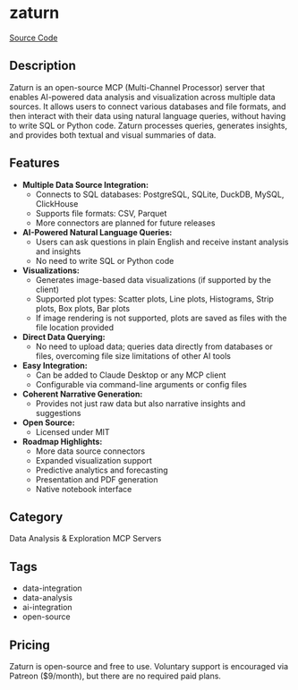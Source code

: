 # zaturn

[Source Code](https://github.com/kdqed/zaturn)

## Description
Zaturn is an open-source MCP (Multi-Channel Processor) server that enables AI-powered data analysis and visualization across multiple data sources. It allows users to connect various databases and file formats, and then interact with their data using natural language queries, without having to write SQL or Python code. Zaturn processes queries, generates insights, and provides both textual and visual summaries of data.

## Features
- **Multiple Data Source Integration:**
  - Connects to SQL databases: PostgreSQL, SQLite, DuckDB, MySQL, ClickHouse
  - Supports file formats: CSV, Parquet
  - More connectors are planned for future releases
- **AI-Powered Natural Language Queries:**
  - Users can ask questions in plain English and receive instant analysis and insights
  - No need to write SQL or Python code
- **Visualizations:**
  - Generates image-based data visualizations (if supported by the client)
  - Supported plot types: Scatter plots, Line plots, Histograms, Strip plots, Box plots, Bar plots
  - If image rendering is not supported, plots are saved as files with the file location provided
- **Direct Data Querying:**
  - No need to upload data; queries data directly from databases or files, overcoming file size limitations of other AI tools
- **Easy Integration:**
  - Can be added to Claude Desktop or any MCP client
  - Configurable via command-line arguments or config files
- **Coherent Narrative Generation:**
  - Provides not just raw data but also narrative insights and suggestions
- **Open Source:**
  - Licensed under MIT
- **Roadmap Highlights:**
  - More data source connectors
  - Expanded visualization support
  - Predictive analytics and forecasting
  - Presentation and PDF generation
  - Native notebook interface

## Category
Data Analysis & Exploration MCP Servers

## Tags
- data-integration
- data-analysis
- ai-integration
- open-source

## Pricing
Zaturn is open-source and free to use. Voluntary support is encouraged via Patreon ($9/month), but there are no required paid plans.
